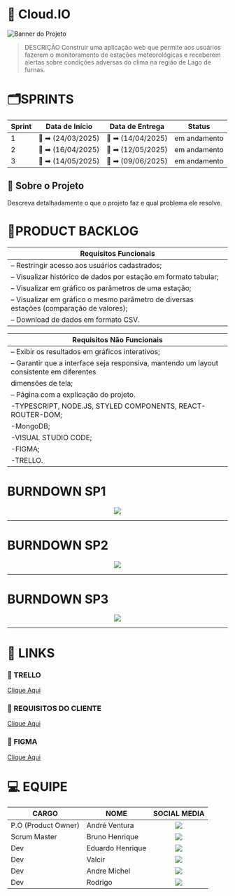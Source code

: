 # 🚀 Cloud.IO

![Banner do Projeto](https://link-para-imagem.com/banner.png)

> DESCRIÇÃO Construir uma aplicação web que permite aos usuários fazerem o monitoramento de estações meteorológicas e receberem alertas sobre condições adversas do clima na região de Lago de furnas.

# 🗂️SPRINTS
| Sprint | Data de Início | Data de Entrega | Status |
|---------------------|--------------------|---------------------|--------------------| 
|  1  | :calendar:  ➡ (24/03/2025) | 📆 ➡ (14/04/2025) |  em andamento |            
|  2  | :calendar:  ➡ (16/04/2025) | 📆 ➡ (12/05/2025) |  em andamento |
|  3  | :calendar:  ➡ (14/05/2025) | 📆 ➡ (09/06/2025)|  em andamento |

## 📝 Sobre o Projeto

Descreva detalhadamente o que o projeto faz e qual problema ele resolve.


# 📑PRODUCT BACKLOG
|  Requisitos Funcionais       |
|------------------------------|
| – Restringir acesso aos usuários cadastrados;
| – Visualizar histórico de dados por estação em formato tabular;
| – Visualizar em gráfico os parâmetros de uma estação;
| – Visualizar em gráfico o mesmo parâmetro de diversas estações (comparação de valores);
| – Download de dados em formato CSV.

|   Requisitos Não Funcionais  |                                                                                                                 
|------------------------------|
| – Exibir os resultados em gráficos interativos;
| – Garantir que a interface seja responsiva, mantendo um layout consistente em diferentes
|   dimensões de tela;
| – Página com a explicação do projeto.
| -TYPESCRIPT, NODE.JS, STYLED COMPONENTS, REACT-ROUTER-DOM; 
| -MongoDB;   
| -VISUAL STUDIO CODE;     
| -FIGMA; 
| -TRELLO.

# BURNDOWN SP1
 <div align = center>
 <img src="https://github.com/">
 </div>

-----------------------------------------------------------------------------------

# BURNDOWN SP2
 <div align = center>
 <img src="https://github.com/">
 </div>

-----------------------------------------------------------------------------------

# BURNDOWN SP3
 <div align = center>
 <img src="https://github.com/">
 </div>

-----------------------------------------------------------------------------------

# 🔗 LINKS

### 🧮 TRELLO 
[Clique Aqui](https://trello.com/c/vt5ONAZV/8-github-do-projeto)

### 📖 REQUISITOS DO CLIENTE
[Clique Aqui]()

### 🎨 FIGMA
[Clique Aqui](https://www.figma.com/design/atcc0stddRRA7XQv3WkyAN/Cloud.io-proj?node-id=0-1&t=KqRqIEVgevh3atoq-1)

# :computer: EQUIPE

|CARGO | NOME| SOCIAL MEDIA |
|------|-----|:--------------:|
| P.O (Product Owner) |   André Ventura   |     <a target="_blank" href="https://github.com/AndreHVentura"><img  src="https://skillicons.dev/icons?i=github"></a>|    
| Scrum Master |   Bruno Henrique   |     <a target="_blank" href="https://github.com/BrunoHenrique258"><img  src="https://skillicons.dev/icons?i=github"></a>|  
| Dev     |   Eduardo Henrique  |     <a target="_blank" href="https://github.com/EduardoBrito2"><img src="https://skillicons.dev/icons?i=github"></a>|  
| Dev     |   Valcir  |     <a target="_blank" href="https://github.com/valcir-jr"><img  src="https://skillicons.dev/icons?i=github"></a>|   
| Dev     |   Andre Michel   |     <a target="_blank" href="https://github.com/andremc331"><img  src="https://skillicons.dev/icons?i=github"></a>|  
| Dev     |   Rodrigo   |     <a target="_blank" href="https://github.com/Danilo-Fatec"><img  src="https://skillicons.dev/icons?i=github"></a>|  

